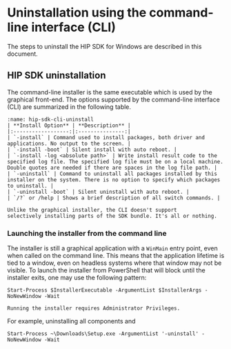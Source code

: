 # Uninstallation using the command-line interface (CLI)

The steps to uninstall the HIP SDK for Windows are described in this document.

## HIP SDK uninstallation

The command-line installer is the same executable which is used by the graphical
front-end. The options supported by the command-line interface (CLI) are summarized in
the following table.

```{table} HIP SDK Command-line Options
:name: hip-sdk-cli-uninstall
| **Install Option** | **Description** |
|:------------------:|:---------------:|
| `-install` | Command used to install packages, both driver and applications. No output to the screen. |
| `-install -boot` | Silent install with auto reboot. |
| `-install -log <absolute path>` | Write install result code to the specified log file. The specified log file must be on a local machine. Double quotes are needed if there are spaces in the log file path. |
| `-uninstall` | Command to uninstall all packages installed by this installer on the system. There is no option to specify which packages to uninstall. |
| `-uninstall -boot` | Silent uninstall with auto reboot. |
| `/?` or /help | Shows a brief description of all switch commands. |
```

```{note}
Unlike the graphical installer, the CLI doesn't support
selectively installing parts of the SDK bundle. It's all or nothing.
```

### Launching the installer from the command line

The installer is still a graphical application with a `WinMain` entry point, even
when called on the command line. This means that the application lifetime is
tied to a window, even on headless systems where that window may not be visible.
To launch the installer from PowerShell that will block until the installer
exits, one may use the following pattern:

```pwsh
Start-Process $InstallerExecutable -ArgumentList $InstallerArgs -NoNewWindow -Wait
```

```{important}
Running the installer requires Administrator Privileges.
```

For example, uninstalling all components and

```pwsh
Start-Process ~\Downloads\Setup.exe -ArgumentList '-uninstall' -NoNewWindow -Wait
```

